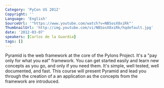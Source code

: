 ```yaml
---
Category: 'PyCon US 2012'
Copyright: ''
Language: 'English'
SourceUrl: '"https://www.youtube.com/watch?v=NBSosX8xiRk"'
ThumbnailUrl: 'http://img.youtube.com/vi/NBSosX8xiRk/hqdefault.jpg'
date: '2012-03-07'
speakers: [Carlos de la Guardia]
tags: []
---
```

Pyramid is the web framework at the core of the Pylons Project. It's a "pay
only for what you eat" framework. You can get started easily and learn new
concepts as you go, and only if you need them. It's simple, well tested, well
documented, and fast. This course will present Pyramid and lead you through
the creation of a an application as the concepts from the framework are
introduced.

